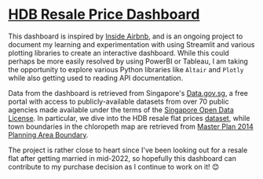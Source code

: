 # [HDB Resale Price Dashboard](https://eeshawn-hdb-resale.streamlit.app/)

This dashboard is inspired by [Inside Airbnb](http://insideairbnb.com/), and is an ongoing project to document my learning and experimentation with using Streamlit and various plotting libraries to create an interactive dashboard. While this could perhaps be more easily resolved by using PowerBI or Tableau, I am taking the opportunity to explore various Python libraries like `Altair` and `Plotly` while also getting used to reading API documentation.

Data from the dashboard is retrieved from Singapore's [Data.gov.sg](https://data.gov.sg/), a free portal with access to publicly-available datasets from over 70 public agencies made available under the terms of the [Singapore Open Data License](https://data.gov.sg/open-data-licence). In particular, we dive into the HDB resale flat prices [dataset](https://data.gov.sg/dataset/resale-flat-prices), while town boundaries in the chloropeth map are retrieved from [Master Plan 2014 Planning Area Boundary](https://data.gov.sg/dataset/master-plan-2014-planning-area-boundary-no-sea).

The project is rather close to heart since I've been looking out for a resale flat after getting married in mid-2022, so hopefully this dashboard can contribute to my purchase decision as I continue to work on it! :blush: 

